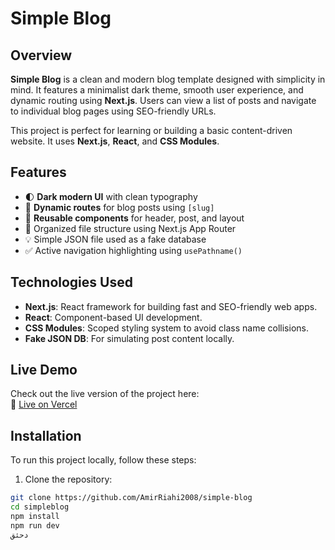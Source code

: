 # Simple Blog

## Overview

**Simple Blog** is a clean and modern blog template designed with simplicity in mind. It features a minimalist dark theme, smooth user experience, and dynamic routing using **Next.js**. Users can view a list of posts and navigate to individual blog pages using SEO-friendly URLs.

This project is perfect for learning or building a basic content-driven website. It uses **Next.js**, **React**, and **CSS Modules**.

## Features

- 🌓 **Dark modern UI** with clean typography
- 📰 **Dynamic routes** for blog posts using `[slug]`
- 🧩 **Reusable components** for header, post, and layout
- 📁 Organized file structure using Next.js App Router
- 💡 Simple JSON file used as a fake database
- ✅ Active navigation highlighting using `usePathname()`

## Technologies Used

- **Next.js**: React framework for building fast and SEO-friendly web apps.
- **React**: Component-based UI development.
- **CSS Modules**: Scoped styling system to avoid class name collisions.
- **Fake JSON DB**: For simulating post content locally.

## Live Demo

Check out the live version of the project here:  
🔗 [Live on Vercel](https://simple-blog-six-pi.vercel.app/)

## Installation

To run this project locally, follow these steps:

1. Clone the repository:

```bash
git clone https://github.com/AmirRiahi2008/simple-blog
cd simpleblog
npm install
npm run dev
دحئق

